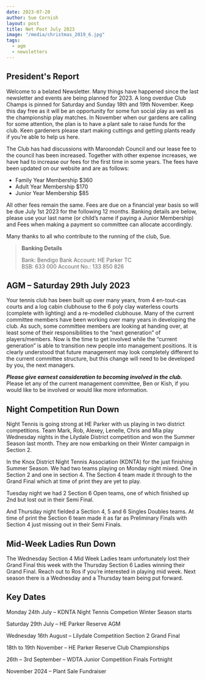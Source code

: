 ```yaml
---
date: 2023-07-20
author: Sue Cornish
layout: post
title: Net Post July 2023
image: "/media/christmas_2019_6.jpg"
tags:
  - agm
  - newsletters
---
```


## President's Report

Welcome to a belated Newsletter. Many things have happened since the last newsletter and events are being planned for 2023. A long overdue Club Champs is pinned for Saturday and Sunday 18th and 19th November. Keep this day free as it will be an opportunity for some fun social play as well as the championship play matches. In
November when our gardens are calling for some attention, the plan is to have a plant sale to raise funds for the club. Keen gardeners please start making cuttings and getting plants ready if you’re able to help us here.

The Club has had discussions with Maroondah Council and our lease fee to the council has been increased. Together with other expense increases, we have had to increase our fees for the first time in some years. The fees have been updated on our website and are as follows:

* Family Year Membership $360
* Adult Year Membership $170
* Junior Year Membership $85

All other fees remain the same. Fees are due on a financial year basis so will be due July 1st 2023 for the following 12 months. Banking details are below, please use your last name (or child’s name if paying a Junior Membership) and Fees when making a payment so committee can allocate accordingly.

Many thanks to all who contribute to the running of the club, Sue.

> **Banking Details**
>
> Bank: Bendigo Bank Account: HE Parker TC<br>
> BSB: 633 000 Account No.: 133 850 826


## AGM – Saturday 29th July 2023

Your tennis club has been built up over many years, from 4 en-tout-cas courts and a log cabin clubhouse to the 6 poly clay waterless courts (complete with lighting) and a re-modelled clubhouse. Many of the current committee members have been working over many years in developing the club. As such, some committee members are looking at handing over, at least some of their responsibilities to the “next generation” of players/members. Now is the time to get involved while the “current generation” is able to transition new people into management positions. It is clearly understood that future management may look completely different to the current committee structure, but this change will need to be developed by you, the next managers.

***Please give earnest consideration to becoming involved in the club.*** Please let any of the current management committee, Ben or Kish, if you would like to be involved or would like more information.

## Night Competition Run Down

Night Tennis is going strong at HE Parker with us playing in two district competitions. Team Mark, Rob, Alexey, Lenelle, Chris and Mia play Wednesday nights in the Lilydale District competition and won the Summer Season last month. They are now embarking on their Winter campaign in Section 2.

In the Knox District Night Tennis Association (KDNTA) for the just finishing Summer Season. We had two teams playing on Monday night mixed. One in Section 2 and one in section 4. The Section 4 team made it through to the Grand Final which at time of print they are yet to play.

Tuesday night we had 2 Section 6 Open teams, one of which finished up 2nd but lost out in their Semi Final.

And Thursday night fielded a Section 4, 5 and 6 Singles Doubles teams. At time of print the Section 6 team made it as far as Preliminary Finals with Section 4 just missing out in their Semi Finals.

## Mid-Week Ladies Run Down

The Wednesday Section 4 Mid Week Ladies team unfortunately lost their Grand Final this week with the Thursday Section 6 Ladies winning their Grand Final. Reach out to Ros if you’re interested in playing mid week. Next season there is a Wednesday and a Thursday team being put forward.

## Key Dates

Monday 24th July – KDNTA Night Tennis Competion Winter Season starts

Saturday 29th July – HE Parker Reserve AGM

Wednesday 16th August – Lilydale Competition Section 2 Grand Final

18th to 19th November – HE Parker Reserve Club Championships

26th – 3rd September – WDTA Junior Competition Finals Fortnight

November 2024 – Plant Sale Fundraiser
